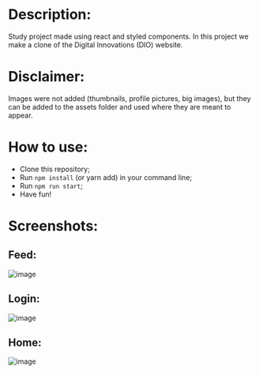 # Description:

Study project made using react and styled components. In this project we make a clone of the Digital Innovations (DIO) website.

# Disclaimer:

Images were not added (thumbnails, profile pictures, big images), but they can be added to the assets folder and used where they are meant to appear.

# How to use:

- Clone this repository;
- Run `npm install` (or yarn add) in your command line;
- Run `npm run start`;
- Have fun!

# Screenshots:

## Feed:
![image](https://github.com/user-attachments/assets/ce795646-f6a5-41ed-bb2c-d675c37bd569)

## Login:
![image](https://github.com/user-attachments/assets/bd657f32-dfe9-4a35-9879-9e977b8f9b9c)

## Home:
![image](https://github.com/user-attachments/assets/58b89492-91fe-425e-b0be-03fedfdaa5c4)
